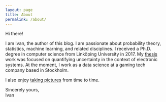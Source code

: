 ```yaml
---
layout: page
title: About
permalink: /about/
---
```


Hi there!

I am Ivan, the author of this blog. I am passionate about probability theory,
statistics, machine learning, and related disciplines. I received a Ph.D. degree
in computer science from Linköping University in 2017. My [thesis] work was
focused on quantifying uncertainty in the context of electronic systems. At the
moment, I work as a data science at a gaming tech company based in Stockholm.

I also enjoy [taking pictures][photography] from time to time.

Sincerely yours,<br/>Ivan

[photography]: https://photography.ivanukhov.com
[thesis]: https://github.com/IvanUkhov/thesis
